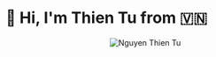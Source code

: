 # 👋  Hi, I'm Thien Tu from :vietnam:

<p align="center">
  <img src="https://github-readme-stats.vercel.app/api?username=thientu995&show_icons=true&count_private=true&theme=algolia" alt="Nguyen Thien Tu" />
</p>
